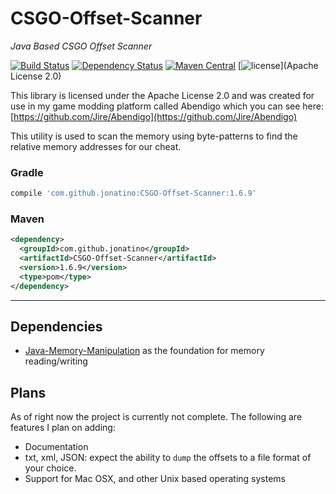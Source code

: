 # CSGO-Offset-Scanner
_Java Based CSGO Offset Scanner_

[![Build Status](https://travis-ci.org/Jonatino/CSGO-Offset-Scanner.svg?branch=master)](https://travis-ci.org/Jonatino/CSGO-Offset-Scanner)
[![Dependency Status](https://www.versioneye.com/user/projects/578ab65fc3d40f004685241e/badge.svg?style=flat)](https://www.versioneye.com/user/projects/578ab65fc3d40f004685241e)
[![Maven Central](https://maven-badges.herokuapp.com/maven-central/com.github.jonatino/CSGO-Offset-Scanner/badge.svg)](https://maven-badges.herokuapp.com/maven-central/com.github.jonatino/CSGO-Offset-Scanner)
[![license](https://img.shields.io/github/license/Jonatino/CSGO-Offset-Scanner.svg?style=flat)](Apache License 2.0)

This library is licensed under the Apache License 2.0 and was created for use in my game modding platform called Abendigo which you
can see here: [https://github.com/Jire/Abendigo](https://github.com/Jire/Abendigo)

This utility is used to scan the memory using byte-patterns to find the relative memory addresses for our cheat.

### Gradle
```groovy
compile 'com.github.jonatino:CSGO-Offset-Scanner:1.6.9'
```

### Maven
```xml
<dependency>
  <groupId>com.github.jonatino</groupId>
  <artifactId>CSGO-Offset-Scanner</artifactId>
  <version>1.6.9</version>
  <type>pom</type>
</dependency>
```

---

## Dependencies

- [Java-Memory-Manipulation](https://github.com/Jonatino/Java-Memory-Manipulation) as the foundation for memory reading/writing

## Plans

As of right now the project is currently not complete. The following are features I plan on adding:
 - Documentation
 - txt, xml, JSON: expect the ability to `dump` the offsets to a file format of your choice.
 - Support for Mac OSX, and other Unix based operating systems
